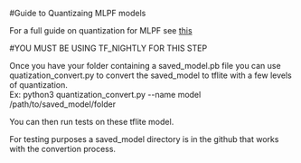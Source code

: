 #Guide to Quantizaing MLPF models

For a full guide on quantization for MLPF see [this](https://docs.google.com/document/d/1kJkpmDimywThdEptWaAl-jV7dhrP6LXHzIgksKT4yA4/edit?usp=sharing)

#YOU MUST BE USING TF_NIGHTLY FOR THIS STEP

Once you have your folder containing a saved_model.pb file you can use quatization_convert.py to convert the saved_model to tflite with a few levels of quantization.  
Ex: python3 quantization_convert.py --name model /path/to/saved_model/folder  

You can then run tests on these tflite model.  

For testing purposes a saved_model directory is in the github that works with the convertion process.  

